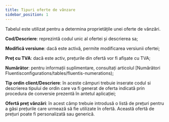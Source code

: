 ```yaml
---
title: Tipuri oferte de vânzare
sidebar_position: 1
---
```


Tabelul este utilizat pentru a determina proprietățile unei oferte de vânzări.

**Cod/Descriere**: reprezintă codul unic al ofertei și descrierea sa;

**Modifică versiune**: dacă este activă, permite modificarea versiunii ofertei;

**Preț cu TVA**: dacă este activ, prețurile din ofertă vor fi afișate cu TVA;

**Numărător**: pentru informații suplimentare, consultați articolul [Numărători Fluentisconfigurations/tables/fluentis-numerations);

**Tip ordin client/Descriere**: în aceste câmpuri trebuie inserate codul si descrierea tipului de ordin care va fi generat de oferta indicată prin procedura de conversie prezentă în antetul aplicației;

**Ofertă preț vânzări**: în acest câmp trebuie introdusă o listă de prețuri pentru a găsi prețurile care urmează să fie utilizate în ofertă. Această ofertă de prețuri poate fi personalizată sau generică.

